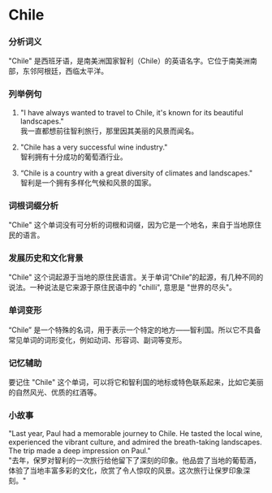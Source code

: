 # Chile

### 分析词义

  

"Chile" 是西班牙语，是南美洲国家智利（Chile）的英语名字。它位于南美洲南部，东邻阿根廷，西临太平洋。

  

### 列举例句

  

1.  "I have always wanted to travel to Chile, it's known for its beautiful landscapes."  
    我一直都想前往智利旅行，那里因其美丽的风景而闻名。
    
      
    
2.  "Chile has a very successful wine industry."  
    智利拥有十分成功的葡萄酒行业。
    
      
    
3.  “Chile is a country with a great diversity of climates and landscapes."  
    智利是一个拥有多样化气候和风景的国家。
    
      
    

  

### 词根词缀分析

  

"Chile" 这个单词没有可分析的词根和词缀，因为它是一个地名，来自于当地原住民的语言。

  

### 发展历史和文化背景

  

"Chile" 这个词起源于当地的原住民语言。关于单词“Chile”的起源，有几种不同的说法。一种说法是它来源于原住民语中的 "chilli", 意思是 "世界的尽头"。

  

### 单词变形

  

“Chile” 是一个特殊的名词，用于表示一个特定的地方——智利国。所以它不具备常见单词的词形变化，例如动词、形容词、副词等变形。

  

### 记忆辅助

  

要记住 "Chile" 这个单词，可以将它和智利国的地标或特色联系起来，比如它美丽的自然风光、优质的红酒等。

  

### 小故事

  

"Last year, Paul had a memorable journey to Chile. He tasted the local wine, experienced the vibrant culture, and admired the breath-taking landscapes. The trip made a deep impression on Paul."  
"去年，保罗对智利的一次旅行给他留下了深刻的印象。他品尝了当地的葡萄酒，体验了当地丰富多彩的文化，欣赏了令人惊叹的风景。这次旅行让保罗印象深刻。"

